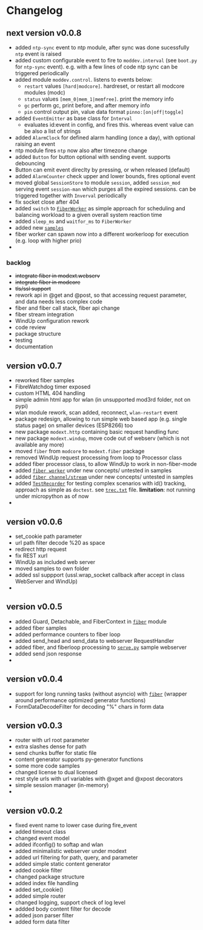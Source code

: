 
# Changelog

## next version v0.0.8

- added `ntp-sync` event to ntp module, after sync was done sucessfully `ntp` event is raised
- added custom configurable event to fire to `moddev.interval`
 (see `boot.py` for `ntp-sync` event).
 e.g. with a few lines of code ntp sync can be triggered periodically 
- added module `moddev.control`. listens to events below:
  - `restart` values `[hard|modcore]`. hardreset, or restart all modcore modules (modc)
  - `status` values `[mem_0|mem_1|memfree]`. print the memory info
  - `gc` perform gc, print before, and after memory info
  - `pin`  control output pin, value data format `pinno:[on|off|toggle]`
- added `EventEmitter` as base class for `Interval`
  - evaluates id:event in config, and fires this. whereas event value can be also a list of strings
- added `AlarmClock` for defined alarm handling (once a day), with optional raising an event
- ntp module fires `ntp` now also after timezone change
- added `Button` for button optional with sending event. supports debouncing
- Button can emit event direclty by pressing, or when released (default)
- added `AlarmCounter` check upper and lower bounds, fires optional event
- moved global `SessionStore` to module `session`, added `session_mod` serving event `session-man`
 which purges all the expired sessions. can be triggered together with `Inverval` periodically
 - fix socket close after 404
 - added `switch` to [`FiberWorker`](https://github.com/kr-g/mpymodcore/blob/master/samples/untested/fiber_worker.py)
  as simple approach for scheduling and balancing workload to a given overall system reaction time
- added `sleep_ms` and `waitfor_ms` to `FiberWorker`
- added new [`samples`](https://github.com/kr-g/mpymodcore/blob/master/samples)
- fiber worker can spawn now into a different workerloop for execution (e.g. loop with higher prio)
- 


### backlog

- ~~integrate fiber in modext.webserv~~
- ~~integrate fiber in modcore~~
- ~~tls/ssl support~~
- rework api in @get and @post, so that accessing request parameter, and data needs less complex code
- fiber and fiber call stack, fiber api change
- fiber stream integration
- WindUp configuration rework
- code review 
- package structure
- testing
- documentation


## version v0.0.7

- reworked fiber samples
- FibreWatchdog timer exposed
- custom HTML 404 handling
- simple admin html app for wlan (in unsupported mod3rd folder, not on pypi)
- wlan module rework, scan added, reconnect, `wlan-restart` event
- package redesign, allowing to run simple web based app (e.g. single status page) 
 on smaller devices (ESP8266) too
- new package `modext.http` containing basic request handling func
- new package `modext.windup`, move code out of webserv (which is not available any more)
- moved `fiber` from `modcore` to `modext.fiber` package
- removed WindUp request processing from loop to Processor class
- added fiber processor class, to allow WindUp to work in non-fiber-mode
- added [`fiber worker`](https://github.com/kr-g/mpymodcore/blob/master/samples/untested/fiber_worker.py)
 under new concepts/ untested in samples
- added [`fiber channel/stream`](https://github.com/kr-g/mpymodcore/blob/master/samples/untested/fiber_channel.py)
 under new concepts/ untested in samples
- added [`TestRecorder`](https://github.com/kr-g/mpymodcore/blob/master/modext/testrecorder/testrecorder.py) 
 for testing complex scenarios with id() tracking, approach as simple as `doctest`.
 see [`trec.txt`](https://github.com/kr-g/mpymodcore/blob/master/modext/testrecorder/testrecorder.trec.txt) file.
 __limitation__: not running under micropython as of now
- 


## version v0.0.6

- set_cookie path parameter
- url path filter decode %20 as space
- redirect http request
- fix REST xurl
- WindUp as included web server
- moved samples to own folder
- added ssl suppport (ussl.wrap_socket callback after accept in class WebServer and WindUp)
- 


## version v0.0.5

- added Guard, Detachable, and FiberContext in
 [`fiber`](https://github.com/kr-g/mpymodcore/blob/master/modext/fiber/core.py)
 module
- added fiber samples
- added performance counters to fiber loop
- added send_head and send_data to webserver RequestHandler
- added fiber, and fiberloop processing to
 [`serve.py`](https://github.com/kr-g/mpymodcore/blob/master/modext/webserv/serve.py)
 sample webserver 
- added send json response
-


## version v0.0.4 

- support for long running tasks (without asyncio) with
 [`fiber`](https://github.com/kr-g/mpymodcore/blob/master/modext/fiber/core.py)
 (wrapper around performance optimized generator functions)
- FormDataDecodeFilter for decoding "%" chars in form data


## version v0.0.3

- router with url root parameter
- extra slashes dense for path
- send chunks buffer for static file
- content generator supports py-generator functions
- some more code samples
- changed license to dual licensed
- rest style urls with url variables with @xget and @xpost decorators
- simple session manager (in-memory)
- 


## version v0.0.2

- fixed event name to lower case during fire_event
- added timeout class
- changed event model
- added ifconfig() to softap and wlan
- added minimalistic webserver under modext
- added url filtering for path, query, and parameter
- added simple static content generator
- added cookie filter
- changed package structure
- added index file handling
- added set_cookie()
- added simple router
- changed logging, support check of log level
- addded body content filter for decode
- added json parser filter
- added form data filter

